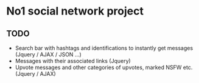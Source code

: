 # No1 social network project

## TODO

- Search bar with hashtags and identifications to instantly get messages (Jquery / AJAX / JSON ...)
- Messages with their associated links (Jquery)
- Upvote messages and other categories of upvotes, marked NSFW etc.  (Jquery / AJAX)
